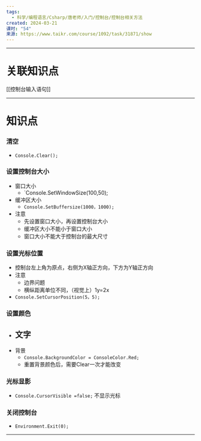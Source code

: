 ```yaml
---
tags:
  - 科学/编程语言/Csharp/唐老师/入门/控制台/控制台相关方法
created: 2024-03-21
课时: "54"
来源: https://www.taikr.com/course/1092/task/31871/show
---
```


---
# 关联知识点

[[控制台输入语句]]

---
# 知识点

### 清空

- `Console.Clear();`
### 设置控制台大小

- 窗口大小
	- `Console.SetWindowSize(100,50);
- 缓冲区大小
	- `Console.SetBuffersize(1000，1000);`
- 注意
	- 先设置窗口大小，再设置控制台大小
	- 缓冲区大小不能小于窗口大小
	- 窗口大小不能大于控制台的最大尺寸
### 设置光标位置

- 控制台左上角为原点，右侧为X轴正方向，下方为Y轴正方向
- 注意
	- 边界问题
	- 横纵距离单位不同，（视觉上）1y=2x
- `Console.SetCursorPosition(5，5);`
### 设置颜色

- 文字
	- 
- 背景
	- `Console.BackgroundColor = ConsoleColor.Red;`
	- 重置背景颜色后，需要Clear一次才能改变
### 光标显影


- `Console.CursorVisible =false;` 不显示光标
### 关闭控制台


- `Environment.Exit(0);`

---
